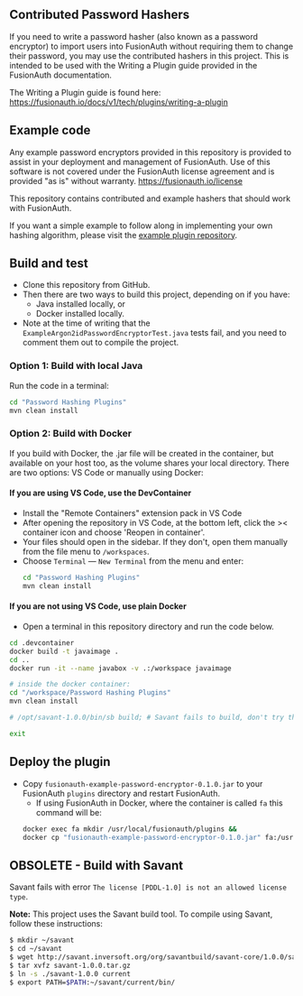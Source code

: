 ## Contributed Password Hashers

If you need to write a password hasher (also known as a password encryptor) to import users into FusionAuth without requiring them to change their password, you may use the contributed hashers in this project. This is intended to be used with the Writing a Plugin guide provided in the FusionAuth documentation.

The Writing a Plugin guide is found here:  https://fusionauth.io/docs/v1/tech/plugins/writing-a-plugin

## Example code

Any example password encryptors provided in this repository is provided to assist in your deployment and management of FusionAuth. Use of this software is not covered under the FusionAuth license agreement and is provided "as is" without warranty. https://fusionauth.io/license

This repository contains contributed and example hashers that should work with FusionAuth.

If you want a simple example to follow along in implementing your own hashing algorithm, please visit the [example plugin repository](https://github.com/FusionAuth/fusionauth-example-password-encryptor/).

## Build and test

- Clone this repository from GitHub.
- Then there are two ways to build this project, depending on if you have:
    - Java installed locally, or
    - Docker installed locally.
- Note at the time of writing that the `ExampleArgon2idPasswordEncryptorTest.java` tests fail, and you need to comment them out to compile the project.

### Option 1: Build with local Java

Run the code in a terminal:

```bash
cd "Password Hashing Plugins"
mvn clean install
```

### Option 2: Build with Docker

If you build with Docker, the .jar file will be created in the container, but available on your host too, as the volume shares your local directory. There are two options: VS Code or manually using Docker:

#### If you are using VS Code, use the DevContainer

- Install the "Remote Containers" extension pack in VS Code
- After opening the repository in VS Code, at the bottom left, click the >< container icon and choose 'Reopen in container'.
- Your files should open in the sidebar. If they don't, open them manually from the file menu to `/workspaces`.
- Choose `Terminal` — `New Terminal` from the menu and enter:
    ```bash
    cd "Password Hashing Plugins"
    mvn clean install
    ```

#### If you are not using VS Code, use plain Docker

- Open a terminal in this repository directory and run the code below.

```bash
cd .devcontainer
docker build -t javaimage .
cd ..
docker run -it --name javabox -v .:/workspace javaimage

# inside the docker container:
cd "/workspace/Password Hashing Plugins"
mvn clean install

# /opt/savant-1.0.0/bin/sb build; # Savant fails to build, don't try this line.

exit
```

## Deploy the plugin

- Copy `fusionauth-example-password-encryptor-0.1.0.jar` to your FusionAuth `plugins` directory and restart FusionAuth.
    - If using FusionAuth in Docker, where the container is called `fa` this command will be:
    ```bash
    docker exec fa mkdir /usr/local/fusionauth/plugins &&
    docker cp "fusionauth-example-password-encryptor-0.1.0.jar" fa:/usr/local/fusionauth/plugins/fusionauth-example-password-encryptor-0.1.0.jar
    ```

## OBSOLETE - Build with Savant

Savant fails with error `The license [PDDL-1.0] is not an allowed license type`.

**Note:** This project uses the Savant build tool. To compile using Savant, follow these instructions:

```bash
$ mkdir ~/savant
$ cd ~/savant
$ wget http://savant.inversoft.org/org/savantbuild/savant-core/1.0.0/savant-1.0.0.tar.gz
$ tar xvfz savant-1.0.0.tar.gz
$ ln -s ./savant-1.0.0 current
$ export PATH=$PATH:~/savant/current/bin/
```
